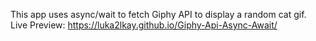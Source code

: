 This app uses async/wait to fetch Giphy API to display a random cat gif.
Live Preview: https://luka2lkay.github.io/Giphy-Api-Async-Await/